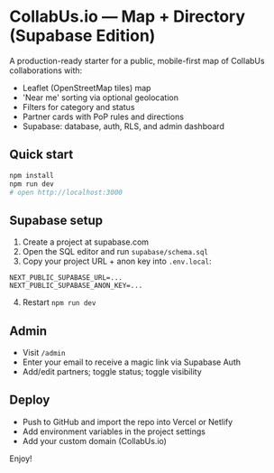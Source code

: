 
# CollabUs.io — Map + Directory (Supabase Edition)

A production-ready starter for a public, mobile-first map of CollabUs collaborations with:
- Leaflet (OpenStreetMap tiles) map
- 'Near me' sorting via optional geolocation
- Filters for category and status
- Partner cards with PoP rules and directions
- Supabase: database, auth, RLS, and admin dashboard

## Quick start
```bash
npm install
npm run dev
# open http://localhost:3000
```

## Supabase setup
1. Create a project at supabase.com
2. Open the SQL editor and run `supabase/schema.sql`
3. Copy your project URL + anon key into `.env.local`:
```
NEXT_PUBLIC_SUPABASE_URL=...
NEXT_PUBLIC_SUPABASE_ANON_KEY=...
```
4. Restart `npm run dev`

## Admin
- Visit `/admin`
- Enter your email to receive a magic link via Supabase Auth
- Add/edit partners; toggle status; toggle visibility

## Deploy
- Push to GitHub and import the repo into Vercel or Netlify
- Add environment variables in the project settings
- Add your custom domain (CollabUs.io)

Enjoy!

